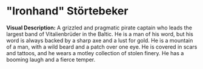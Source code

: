 # "Ironhand" Störtebeker

**Visual Description:** A grizzled and pragmatic pirate captain who leads the largest band of Vitalienbrüder in the Baltic. He is a man of his word, but his word is always backed by a sharp axe and a lust for gold. He is a mountain of a man, with a wild beard and a patch over one eye. He is covered in scars and tattoos, and he wears a motley collection of stolen finery. He has a booming laugh and a fierce temper.
